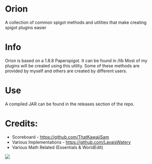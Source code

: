 # Orion
A collection of common spigot methods and utilities that make creating spigot plugins easier

# Info
Orion is based on a 1.8.8 Paperspigot. It can be found in /lib
Most of my plugins will be created using this utility.
Some of these methods are provided by myself and others are created by different users.

# Use
A compiled JAR can be found in the releases section of the repo.

# Credits:
- Scoreboard - https://github.com/ThatKawaiiSam
- Various Implementations - https://github.com/LavaisWatery
- Various Math Related (Essentials & WorldEdit)

[![](https://jitpack.io/v/soresdev/Orion.svg)](https://jitpack.io/#soresdev/Orion)
